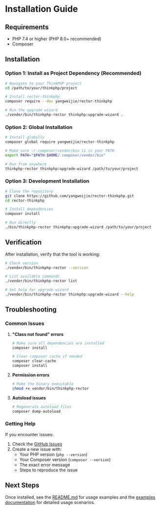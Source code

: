 # Installation Guide

## Requirements

- PHP 7.4 or higher (PHP 8.0+ recommended)
- Composer

## Installation

### Option 1: Install as Project Dependency (Recommended)

```bash
# Navigate to your ThinkPHP project
cd /path/to/your/thinkphp/project

# Install rector-thinkphp
composer require --dev yangweijie/rector-thinkphp

# Run the upgrade wizard
./vendor/bin/thinkphp-rector thinkphp:upgrade-wizard .
```

### Option 2: Global Installation

```bash
# Install globally
composer global require yangweijie/rector-thinkphp

# Make sure ~/.composer/vendor/bin is in your PATH
export PATH="$PATH:$HOME/.composer/vendor/bin"

# Run from anywhere
thinkphp-rector thinkphp:upgrade-wizard /path/to/your/project
```

### Option 3: Development Installation

```bash
# Clone the repository
git clone https://github.com/yangweijie/rector-thinkphp.git
cd rector-thinkphp

# Install dependencies
composer install

# Run directly
./bin/thinkphp-rector thinkphp:upgrade-wizard /path/to/your/project
```

## Verification

After installation, verify that the tool is working:

```bash
# Check version
./vendor/bin/thinkphp-rector --version

# List available commands
./vendor/bin/thinkphp-rector list

# Get help for upgrade wizard
./vendor/bin/thinkphp-rector thinkphp:upgrade-wizard --help
```

## Troubleshooting

### Common Issues

1. **"Class not found" errors**
   ```bash
   # Make sure all dependencies are installed
   composer install
   
   # Clear composer cache if needed
   composer clear-cache
   composer install
   ```

2. **Permission errors**
   ```bash
   # Make the binary executable
   chmod +x vendor/bin/thinkphp-rector
   ```

3. **Autoload issues**
   ```bash
   # Regenerate autoload files
   composer dump-autoload
   ```

### Getting Help

If you encounter issues:

1. Check the [GitHub Issues](https://github.com/yangweijie/rector-thinkphp/issues)
2. Create a new issue with:
   - Your PHP version (`php --version`)
   - Your Composer version (`composer --version`)
   - The exact error message
   - Steps to reproduce the issue

## Next Steps

Once installed, see the [README.md](README.md) for usage examples and the [examples documentation](docs/examples.md) for detailed usage scenarios.
